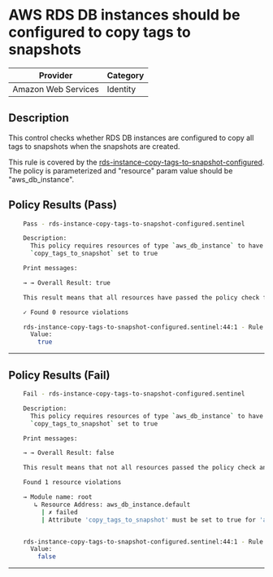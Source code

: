 # AWS RDS DB instances should be configured to copy tags to snapshots

| Provider            | Category |
|---------------------|----------|
| Amazon Web Services | Identity |

## Description

This control checks whether RDS DB instances are configured to copy all tags to snapshots when the snapshots are created.

This rule is covered by the [rds-instance-copy-tags-to-snapshot-configured](https://github.com/hashicorp/policy-library-NIST-Policy-Set-for-AWS-Terraform/blob/main/policies/rds-instance-copy-tags-to-snapshot-configured.sentinel).
The policy is parameterized and "resource" param value should be "aws_db_instance".

## Policy Results (Pass)
```bash
    Pass - rds-instance-copy-tags-to-snapshot-configured.sentinel

    Description:
      This policy requires resources of type `aws_db_instance` to have
      `copy_tags_to_snapshot` set to true

    Print messages:

    → → Overall Result: true

    This result means that all resources have passed the policy check for the policy rds-instance-copy-tags-to-snapshot-configured.

    ✓ Found 0 resource violations

    rds-instance-copy-tags-to-snapshot-configured.sentinel:44:1 - Rule "main"
      Value:
        true

```

---

## Policy Results (Fail)
```bash
    Fail - rds-instance-copy-tags-to-snapshot-configured.sentinel

    Description:
      This policy requires resources of type `aws_db_instance` to have
      `copy_tags_to_snapshot` set to true

    Print messages:

    → → Overall Result: false

    This result means that not all resources passed the policy check and the protected behavior is not allowed for the policy rds-instance-copy-tags-to-snapshot-configured.

    Found 1 resource violations

    → Module name: root
       ↳ Resource Address: aws_db_instance.default
         | ✗ failed
         | Attribute 'copy_tags_to_snapshot' must be set to true for 'aws_db_instance' resources. Refer to https://docs.aws.amazon.com/securityhub/latest/userguide/rds-controls.html#rds-17 for more details.


    rds-instance-copy-tags-to-snapshot-configured.sentinel:44:1 - Rule "main"
      Value:
        false

```

---